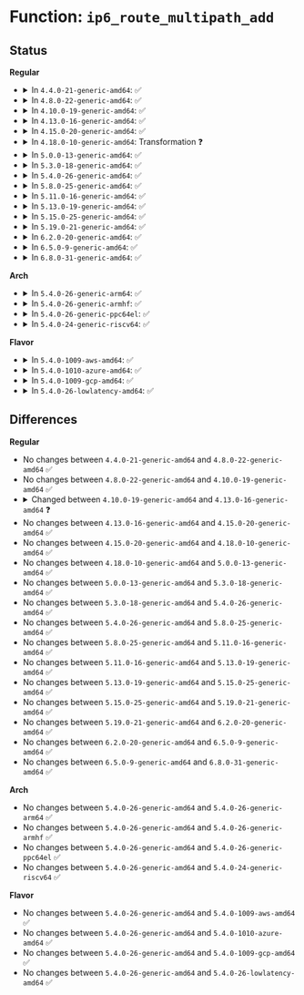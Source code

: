 # Function: <code>ip6_route_multipath_add</code>

## Status
<b>Regular</b>
<ul>
<li>
<details>
<summary>In <code>4.4.0-21-generic-amd64</code>: ✅</summary>

```c
int ip6_route_multipath_add(struct fib6_config * cfg)
```

```json
{
  "name": "ip6_route_multipath_add",
  "collision_type": "Unique Static",
  "inline_type": "No",
  "funcs": [
    {
      "addr": 18446744071587063472,
      "name": "ip6_route_multipath_add",
      "external": false,
      "loc": "net/ipv6/route.c:2857",
      "file": "net/ipv6/route.c",
      "inline": "seen, unknown",
      "caller_inline": [],
      "caller_func": [
        "net/ipv6/route.c:inet6_rtm_newroute"
      ]
    }
  ],
  "symbols": [
    {
      "addr": 18446744071587063472,
      "name": "ip6_route_multipath_add",
      "section": ".text",
      "bind": "STB_LOCAL",
      "size": 1382
    }
  ]
}
```
</details>
</li>
<li>
<details>
<summary>In <code>4.8.0-22-generic-amd64</code>: ✅</summary>

```c
int ip6_route_multipath_add(struct fib6_config * cfg)
```

```json
{
  "name": "ip6_route_multipath_add",
  "collision_type": "Unique Static",
  "inline_type": "No",
  "funcs": [
    {
      "addr": 18446744071587515664,
      "name": "ip6_route_multipath_add",
      "external": false,
      "loc": "net/ipv6/route.c:2921",
      "file": "net/ipv6/route.c",
      "inline": "seen, unknown",
      "caller_inline": [],
      "caller_func": [
        "net/ipv6/route.c:inet6_rtm_newroute"
      ]
    }
  ],
  "symbols": [
    {
      "addr": 18446744071587515664,
      "name": "ip6_route_multipath_add",
      "section": ".text",
      "bind": "STB_LOCAL",
      "size": 1425
    }
  ]
}
```
</details>
</li>
<li>
<details>
<summary>In <code>4.10.0-19-generic-amd64</code>: ✅</summary>

```c
int ip6_route_multipath_add(struct fib6_config * cfg)
```

```json
{
  "name": "ip6_route_multipath_add",
  "collision_type": "Unique Static",
  "inline_type": "No",
  "funcs": [
    {
      "addr": 18446744071587719808,
      "name": "ip6_route_multipath_add",
      "external": false,
      "loc": "net/ipv6/route.c:2990",
      "file": "net/ipv6/route.c",
      "inline": "seen, unknown",
      "caller_inline": [],
      "caller_func": [
        "net/ipv6/route.c:inet6_rtm_newroute"
      ]
    }
  ],
  "symbols": [
    {
      "addr": 18446744071587719808,
      "name": "ip6_route_multipath_add",
      "section": ".text",
      "bind": "STB_LOCAL",
      "size": 1425
    }
  ]
}
```
</details>
</li>
<li>
<details>
<summary>In <code>4.13.0-16-generic-amd64</code>: ✅</summary>

```c
int ip6_route_multipath_add(struct fib6_config * cfg, struct netlink_ext_ack * extack)
```

```json
{
  "name": "ip6_route_multipath_add",
  "collision_type": "Unique Static",
  "inline_type": "No",
  "funcs": [
    {
      "addr": 18446744071587881776,
      "name": "ip6_route_multipath_add",
      "external": false,
      "loc": "net/ipv6/route.c:3093",
      "file": "net/ipv6/route.c",
      "inline": "seen, unknown",
      "caller_inline": [],
      "caller_func": [
        "net/ipv6/route.c:inet6_rtm_newroute"
      ]
    }
  ],
  "symbols": [
    {
      "addr": 18446744071587881776,
      "name": "ip6_route_multipath_add",
      "section": ".text",
      "bind": "STB_LOCAL",
      "size": 1718
    }
  ]
}
```
</details>
</li>
<li>
<details>
<summary>In <code>4.15.0-20-generic-amd64</code>: ✅</summary>

```c
int ip6_route_multipath_add(struct fib6_config * cfg, struct netlink_ext_ack * extack)
```

```json
{
  "name": "ip6_route_multipath_add",
  "collision_type": "Unique Static",
  "inline_type": "No",
  "funcs": [
    {
      "addr": 18446744071588415760,
      "name": "ip6_route_multipath_add",
      "external": false,
      "loc": "net/ipv6/route.c:3780",
      "file": "net/ipv6/route.c",
      "inline": "seen, unknown",
      "caller_inline": [],
      "caller_func": [
        "net/ipv6/route.c:inet6_rtm_newroute"
      ]
    }
  ],
  "symbols": [
    {
      "addr": 18446744071588415760,
      "name": "ip6_route_multipath_add",
      "section": ".text",
      "bind": "STB_LOCAL",
      "size": 1665
    }
  ]
}
```
</details>
</li>
<li>
<details>
<summary>In <code>4.18.0-10-generic-amd64</code>: Transformation ❓</summary>

```c
int ip6_route_multipath_add(struct fib6_config * cfg, struct netlink_ext_ack * extack)
```

```json
{
  "name": "ip6_route_multipath_add",
  "collision_type": "Unique Static",
  "inline_type": "No",
  "funcs": [
    {
      "addr": 0,
      "name": "ip6_route_multipath_add",
      "external": false,
      "loc": "net/ipv6/route.c:4349",
      "file": "net/ipv6/route.c",
      "inline": "seen, unknown",
      "caller_inline": [],
      "caller_func": [
        "net/ipv6/route.c:inet6_rtm_newroute"
      ]
    }
  ],
  "symbols": [
    {
      "addr": 18446744071588777040,
      "name": "ip6_route_multipath_add",
      "section": ".text",
      "bind": "STB_LOCAL",
      "size": 1789
    },
    {
      "addr": 18446744071588779332,
      "name": "ip6_route_multipath_add.cold.93",
      "section": ".text",
      "bind": "STB_LOCAL",
      "size": 48
    }
  ]
}
```
</details>
</li>
<li>
<details>
<summary>In <code>5.0.0-13-generic-amd64</code>: ✅</summary>

```c
int ip6_route_multipath_add(struct fib6_config * cfg, struct netlink_ext_ack * extack)
```

```json
{
  "name": "ip6_route_multipath_add",
  "collision_type": "Unique Static",
  "inline_type": "No",
  "funcs": [
    {
      "addr": 18446744071588997328,
      "name": "ip6_route_multipath_add",
      "external": false,
      "loc": "net/ipv6/route.c:4321",
      "file": "net/ipv6/route.c",
      "inline": "seen, unknown",
      "caller_inline": [],
      "caller_func": [
        "net/ipv6/route.c:inet6_rtm_newroute"
      ]
    }
  ],
  "symbols": [
    {
      "addr": 18446744071588997328,
      "name": "ip6_route_multipath_add",
      "section": ".text",
      "bind": "STB_LOCAL",
      "size": 1601
    }
  ]
}
```
</details>
</li>
<li>
<details>
<summary>In <code>5.3.0-18-generic-amd64</code>: ✅</summary>

```c
int ip6_route_multipath_add(struct fib6_config * cfg, struct netlink_ext_ack * extack)
```

```json
{
  "name": "ip6_route_multipath_add",
  "collision_type": "Unique Static",
  "inline_type": "No",
  "funcs": [
    {
      "addr": 18446744071589447808,
      "name": "ip6_route_multipath_add",
      "external": false,
      "loc": "net/ipv6/route.c:5018",
      "file": "net/ipv6/route.c",
      "inline": "seen, unknown",
      "caller_inline": [],
      "caller_func": [
        "net/ipv6/route.c:inet6_rtm_newroute"
      ]
    }
  ],
  "symbols": [
    {
      "addr": 18446744071589447808,
      "name": "ip6_route_multipath_add",
      "section": ".text",
      "bind": "STB_LOCAL",
      "size": 1721
    }
  ]
}
```
</details>
</li>
<li>
<details>
<summary>In <code>5.4.0-26-generic-amd64</code>: ✅</summary>

```c
int ip6_route_multipath_add(struct fib6_config * cfg, struct netlink_ext_ack * extack)
```

```json
{
  "name": "ip6_route_multipath_add",
  "collision_type": "Unique Static",
  "inline_type": "No",
  "funcs": [
    {
      "addr": 18446744071589672192,
      "name": "ip6_route_multipath_add",
      "external": false,
      "loc": "net/ipv6/route.c:5031",
      "file": "net/ipv6/route.c",
      "inline": "seen, unknown",
      "caller_inline": [],
      "caller_func": [
        "net/ipv6/route.c:inet6_rtm_newroute"
      ]
    }
  ],
  "symbols": [
    {
      "addr": 18446744071589672192,
      "name": "ip6_route_multipath_add",
      "section": ".text",
      "bind": "STB_LOCAL",
      "size": 1798
    }
  ]
}
```
</details>
</li>
<li>
<details>
<summary>In <code>5.8.0-25-generic-amd64</code>: ✅</summary>

```c
int ip6_route_multipath_add(struct fib6_config * cfg, struct netlink_ext_ack * extack)
```

```json
{
  "name": "ip6_route_multipath_add",
  "collision_type": "Unique Static",
  "inline_type": "No",
  "funcs": [
    {
      "addr": 18446744071590685264,
      "name": "ip6_route_multipath_add",
      "external": false,
      "loc": "net/ipv6/route.c:5098",
      "file": "net/ipv6/route.c",
      "inline": "seen, unknown",
      "caller_inline": [],
      "caller_func": [
        "net/ipv6/route.c:inet6_rtm_newroute"
      ]
    }
  ],
  "symbols": [
    {
      "addr": 18446744071590685264,
      "name": "ip6_route_multipath_add",
      "section": ".text",
      "bind": "STB_LOCAL",
      "size": 2115
    }
  ]
}
```
</details>
</li>
<li>
<details>
<summary>In <code>5.11.0-16-generic-amd64</code>: ✅</summary>

```c
int ip6_route_multipath_add(struct fib6_config * cfg, struct netlink_ext_ack * extack)
```

```json
{
  "name": "ip6_route_multipath_add",
  "collision_type": "Unique Static",
  "inline_type": "No",
  "funcs": [
    {
      "addr": 18446744071590745824,
      "name": "ip6_route_multipath_add",
      "external": false,
      "loc": "net/ipv6/route.c:5082",
      "file": "net/ipv6/route.c",
      "inline": "seen, unknown",
      "caller_inline": [],
      "caller_func": [
        "net/ipv6/route.c:inet6_rtm_newroute"
      ]
    }
  ],
  "symbols": [
    {
      "addr": 18446744071590745824,
      "name": "ip6_route_multipath_add",
      "section": ".text",
      "bind": "STB_LOCAL",
      "size": 2130
    }
  ]
}
```
</details>
</li>
<li>
<details>
<summary>In <code>5.13.0-19-generic-amd64</code>: ✅</summary>

```c
int ip6_route_multipath_add(struct fib6_config * cfg, struct netlink_ext_ack * extack)
```

```json
{
  "name": "ip6_route_multipath_add",
  "collision_type": "Unique Static",
  "inline_type": "No",
  "funcs": [
    {
      "addr": 18446744071590672288,
      "name": "ip6_route_multipath_add",
      "external": false,
      "loc": "net/ipv6/route.c:5097",
      "file": "net/ipv6/route.c",
      "inline": "seen, unknown",
      "caller_inline": [],
      "caller_func": [
        "net/ipv6/route.c:inet6_rtm_newroute"
      ]
    }
  ],
  "symbols": [
    {
      "addr": 18446744071590672288,
      "name": "ip6_route_multipath_add",
      "section": ".text",
      "bind": "STB_LOCAL",
      "size": 2431
    }
  ]
}
```
</details>
</li>
<li>
<details>
<summary>In <code>5.15.0-25-generic-amd64</code>: ✅</summary>

```c
int ip6_route_multipath_add(struct fib6_config * cfg, struct netlink_ext_ack * extack)
```

```json
{
  "name": "ip6_route_multipath_add",
  "collision_type": "Unique Static",
  "inline_type": "No",
  "funcs": [
    {
      "addr": 18446744071591488032,
      "name": "ip6_route_multipath_add",
      "external": false,
      "loc": "net/ipv6/route.c:5240",
      "file": "net/ipv6/route.c",
      "inline": "seen, unknown",
      "caller_inline": [],
      "caller_func": [
        "net/ipv6/route.c:inet6_rtm_newroute"
      ]
    }
  ],
  "symbols": [
    {
      "addr": 18446744071591488032,
      "name": "ip6_route_multipath_add",
      "section": ".text",
      "bind": "STB_LOCAL",
      "size": 2512
    }
  ]
}
```
</details>
</li>
<li>
<details>
<summary>In <code>5.19.0-21-generic-amd64</code>: ✅</summary>

```c
int ip6_route_multipath_add(struct fib6_config * cfg, struct netlink_ext_ack * extack)
```

```json
{
  "name": "ip6_route_multipath_add",
  "collision_type": "Unique Static",
  "inline_type": "No",
  "funcs": [
    {
      "addr": 18446744071593172064,
      "name": "ip6_route_multipath_add",
      "external": false,
      "loc": "net/ipv6/route.c:5233",
      "file": "net/ipv6/route.c",
      "inline": "seen, unknown",
      "caller_inline": [],
      "caller_func": [
        "net/ipv6/route.c:inet6_rtm_newroute"
      ]
    }
  ],
  "symbols": [
    {
      "addr": 18446744071593172064,
      "name": "ip6_route_multipath_add",
      "section": ".text",
      "bind": "STB_LOCAL",
      "size": 2235
    }
  ]
}
```
</details>
</li>
<li>
<details>
<summary>In <code>6.2.0-20-generic-amd64</code>: ✅</summary>

```c
int ip6_route_multipath_add(struct fib6_config * cfg, struct netlink_ext_ack * extack)
```

```json
{
  "name": "ip6_route_multipath_add",
  "collision_type": "Unique Static",
  "inline_type": "No",
  "funcs": [
    {
      "addr": 18446744071595070512,
      "name": "ip6_route_multipath_add",
      "external": false,
      "loc": "net/ipv6/route.c:5233",
      "file": "net/ipv6/route.c",
      "inline": "seen, unknown",
      "caller_inline": [],
      "caller_func": [
        "net/ipv6/route.c:inet6_rtm_newroute"
      ]
    }
  ],
  "symbols": [
    {
      "addr": 18446744071595070512,
      "name": "ip6_route_multipath_add",
      "section": ".text",
      "bind": "STB_LOCAL",
      "size": 2235
    }
  ]
}
```
</details>
</li>
<li>
<details>
<summary>In <code>6.5.0-9-generic-amd64</code>: ✅</summary>

```c
int ip6_route_multipath_add(struct fib6_config * cfg, struct netlink_ext_ack * extack)
```

```json
{
  "name": "ip6_route_multipath_add",
  "collision_type": "Unique Static",
  "inline_type": "No",
  "funcs": [
    {
      "addr": 18446744071595464256,
      "name": "ip6_route_multipath_add",
      "external": false,
      "loc": "net/ipv6/route.c:5231",
      "file": "net/ipv6/route.c",
      "inline": "seen, unknown",
      "caller_inline": [],
      "caller_func": [
        "net/ipv6/route.c:inet6_rtm_newroute"
      ]
    }
  ],
  "symbols": [
    {
      "addr": 18446744071595464256,
      "name": "ip6_route_multipath_add",
      "section": ".text",
      "bind": "STB_LOCAL",
      "size": 2235
    }
  ]
}
```
</details>
</li>
<li>
<details>
<summary>In <code>6.8.0-31-generic-amd64</code>: ✅</summary>

```c
int ip6_route_multipath_add(struct fib6_config * cfg, struct netlink_ext_ack * extack)
```

```json
{
  "name": "ip6_route_multipath_add",
  "collision_type": "Unique Static",
  "inline_type": "No",
  "funcs": [
    {
      "addr": 18446744071596306384,
      "name": "ip6_route_multipath_add",
      "external": false,
      "loc": "net/ipv6/route.c:5231",
      "file": "net/ipv6/route.c",
      "inline": "seen, unknown",
      "caller_inline": [],
      "caller_func": [
        "net/ipv6/route.c:inet6_rtm_newroute"
      ]
    }
  ],
  "symbols": [
    {
      "addr": 18446744071596306384,
      "name": "ip6_route_multipath_add",
      "section": ".text",
      "bind": "STB_LOCAL",
      "size": 2354
    }
  ]
}
```
</details>
</li>
</ul>
<b>Arch</b>
<ul>
<li>
<details>
<summary>In <code>5.4.0-26-generic-arm64</code>: ✅</summary>

```c
int ip6_route_multipath_add(struct fib6_config * cfg, struct netlink_ext_ack * extack)
```

```json
{
  "name": "ip6_route_multipath_add",
  "collision_type": "Unique Static",
  "inline_type": "No",
  "funcs": [
    {
      "addr": 18446603336503359208,
      "name": "ip6_route_multipath_add",
      "external": false,
      "loc": "net/ipv6/route.c:5031",
      "file": "net/ipv6/route.c",
      "inline": "seen, unknown",
      "caller_inline": [],
      "caller_func": [
        "net/ipv6/route.c:inet6_rtm_newroute"
      ]
    }
  ],
  "symbols": [
    {
      "addr": 18446603336503359208,
      "name": "ip6_route_multipath_add",
      "section": ".text",
      "bind": "STB_LOCAL",
      "size": 1548
    }
  ]
}
```
</details>
</li>
<li>
<details>
<summary>In <code>5.4.0-26-generic-armhf</code>: ✅</summary>

```c
int ip6_route_multipath_add(struct fib6_config * cfg, struct netlink_ext_ack * extack)
```

```json
{
  "name": "ip6_route_multipath_add",
  "collision_type": "Unique Static",
  "inline_type": "No",
  "funcs": [
    {
      "addr": 3236024924,
      "name": "ip6_route_multipath_add",
      "external": false,
      "loc": "net/ipv6/route.c:5031",
      "file": "net/ipv6/route.c",
      "inline": "seen, unknown",
      "caller_inline": [],
      "caller_func": [
        "net/ipv6/route.c:inet6_rtm_newroute"
      ]
    }
  ],
  "symbols": [
    {
      "addr": 3236024924,
      "name": "ip6_route_multipath_add",
      "section": ".text",
      "bind": "STB_LOCAL",
      "size": 1668
    }
  ]
}
```
</details>
</li>
<li>
<details>
<summary>In <code>5.4.0-26-generic-ppc64el</code>: ✅</summary>

```c
int ip6_route_multipath_add(struct fib6_config * cfg, struct netlink_ext_ack * extack)
```

```json
{
  "name": "ip6_route_multipath_add",
  "collision_type": "Unique Static",
  "inline_type": "No",
  "funcs": [
    {
      "addr": 13835058055297126688,
      "name": "ip6_route_multipath_add",
      "external": false,
      "loc": "net/ipv6/route.c:5031",
      "file": "net/ipv6/route.c",
      "inline": "seen, unknown",
      "caller_inline": [],
      "caller_func": [
        "net/ipv6/route.c:inet6_rtm_newroute"
      ]
    }
  ],
  "symbols": [
    {
      "addr": 13835058055297126688,
      "name": "ip6_route_multipath_add",
      "section": ".text",
      "bind": "STB_LOCAL",
      "size": 2056
    }
  ]
}
```
</details>
</li>
<li>
<details>
<summary>In <code>5.4.0-24-generic-riscv64</code>: ✅</summary>

```c
int ip6_route_multipath_add(struct fib6_config * cfg, struct netlink_ext_ack * extack)
```

```json
{
  "name": "ip6_route_multipath_add",
  "collision_type": "Unique Static",
  "inline_type": "No",
  "funcs": [
    {
      "addr": 18446743936279365422,
      "name": "ip6_route_multipath_add",
      "external": false,
      "loc": "net/ipv6/route.c:5031",
      "file": "net/ipv6/route.c",
      "inline": "seen, unknown",
      "caller_inline": [],
      "caller_func": [
        "net/ipv6/route.c:inet6_rtm_newroute"
      ]
    }
  ],
  "symbols": [
    {
      "addr": 18446743936279365422,
      "name": "ip6_route_multipath_add",
      "section": ".text",
      "bind": "STB_LOCAL",
      "size": 1442
    }
  ]
}
```
</details>
</li>
</ul>
<b>Flavor</b>
<ul>
<li>
<details>
<summary>In <code>5.4.0-1009-aws-amd64</code>: ✅</summary>

```c
int ip6_route_multipath_add(struct fib6_config * cfg, struct netlink_ext_ack * extack)
```

```json
{
  "name": "ip6_route_multipath_add",
  "collision_type": "Unique Static",
  "inline_type": "No",
  "funcs": [
    {
      "addr": 18446744071589276560,
      "name": "ip6_route_multipath_add",
      "external": false,
      "loc": "net/ipv6/route.c:5031",
      "file": "net/ipv6/route.c",
      "inline": "seen, unknown",
      "caller_inline": [],
      "caller_func": [
        "net/ipv6/route.c:inet6_rtm_newroute"
      ]
    }
  ],
  "symbols": [
    {
      "addr": 18446744071589276560,
      "name": "ip6_route_multipath_add",
      "section": ".text",
      "bind": "STB_LOCAL",
      "size": 1798
    }
  ]
}
```
</details>
</li>
<li>
<details>
<summary>In <code>5.4.0-1010-azure-amd64</code>: ✅</summary>

```c
int ip6_route_multipath_add(struct fib6_config * cfg, struct netlink_ext_ack * extack)
```

```json
{
  "name": "ip6_route_multipath_add",
  "collision_type": "Unique Static",
  "inline_type": "No",
  "funcs": [
    {
      "addr": 18446744071589001552,
      "name": "ip6_route_multipath_add",
      "external": false,
      "loc": "net/ipv6/route.c:5031",
      "file": "net/ipv6/route.c",
      "inline": "seen, unknown",
      "caller_inline": [],
      "caller_func": [
        "net/ipv6/route.c:inet6_rtm_newroute"
      ]
    }
  ],
  "symbols": [
    {
      "addr": 18446744071589001552,
      "name": "ip6_route_multipath_add",
      "section": ".text",
      "bind": "STB_LOCAL",
      "size": 1798
    }
  ]
}
```
</details>
</li>
<li>
<details>
<summary>In <code>5.4.0-1009-gcp-amd64</code>: ✅</summary>

```c
int ip6_route_multipath_add(struct fib6_config * cfg, struct netlink_ext_ack * extack)
```

```json
{
  "name": "ip6_route_multipath_add",
  "collision_type": "Unique Static",
  "inline_type": "No",
  "funcs": [
    {
      "addr": 18446744071589713424,
      "name": "ip6_route_multipath_add",
      "external": false,
      "loc": "net/ipv6/route.c:5031",
      "file": "net/ipv6/route.c",
      "inline": "seen, unknown",
      "caller_inline": [],
      "caller_func": [
        "net/ipv6/route.c:inet6_rtm_newroute"
      ]
    }
  ],
  "symbols": [
    {
      "addr": 18446744071589713424,
      "name": "ip6_route_multipath_add",
      "section": ".text",
      "bind": "STB_LOCAL",
      "size": 1798
    }
  ]
}
```
</details>
</li>
<li>
<details>
<summary>In <code>5.4.0-26-lowlatency-amd64</code>: ✅</summary>

```c
int ip6_route_multipath_add(struct fib6_config * cfg, struct netlink_ext_ack * extack)
```

```json
{
  "name": "ip6_route_multipath_add",
  "collision_type": "Unique Static",
  "inline_type": "No",
  "funcs": [
    {
      "addr": 18446744071589763616,
      "name": "ip6_route_multipath_add",
      "external": false,
      "loc": "net/ipv6/route.c:5031",
      "file": "net/ipv6/route.c",
      "inline": "seen, unknown",
      "caller_inline": [],
      "caller_func": [
        "net/ipv6/route.c:inet6_rtm_newroute"
      ]
    }
  ],
  "symbols": [
    {
      "addr": 18446744071589763616,
      "name": "ip6_route_multipath_add",
      "section": ".text",
      "bind": "STB_LOCAL",
      "size": 1798
    }
  ]
}
```
</details>
</li>
</ul>

## Differences
<b>Regular</b>
<ul>
<li>
No changes between <code>4.4.0-21-generic-amd64</code> and <code>4.8.0-22-generic-amd64</code> ✅
</li>
<li>
No changes between <code>4.8.0-22-generic-amd64</code> and <code>4.10.0-19-generic-amd64</code> ✅
</li>
<li>
<details>
<summary>Changed between <code>4.10.0-19-generic-amd64</code> and <code>4.13.0-16-generic-amd64</code> ❓</summary>
<ul>
<li>
<b>Param added. </b>
<code>struct netlink_ext_ack * extack</code>
</li>
</ul>
</details>
</li>
<li>
No changes between <code>4.13.0-16-generic-amd64</code> and <code>4.15.0-20-generic-amd64</code> ✅
</li>
<li>
No changes between <code>4.15.0-20-generic-amd64</code> and <code>4.18.0-10-generic-amd64</code> ✅
</li>
<li>
No changes between <code>4.18.0-10-generic-amd64</code> and <code>5.0.0-13-generic-amd64</code> ✅
</li>
<li>
No changes between <code>5.0.0-13-generic-amd64</code> and <code>5.3.0-18-generic-amd64</code> ✅
</li>
<li>
No changes between <code>5.3.0-18-generic-amd64</code> and <code>5.4.0-26-generic-amd64</code> ✅
</li>
<li>
No changes between <code>5.4.0-26-generic-amd64</code> and <code>5.8.0-25-generic-amd64</code> ✅
</li>
<li>
No changes between <code>5.8.0-25-generic-amd64</code> and <code>5.11.0-16-generic-amd64</code> ✅
</li>
<li>
No changes between <code>5.11.0-16-generic-amd64</code> and <code>5.13.0-19-generic-amd64</code> ✅
</li>
<li>
No changes between <code>5.13.0-19-generic-amd64</code> and <code>5.15.0-25-generic-amd64</code> ✅
</li>
<li>
No changes between <code>5.15.0-25-generic-amd64</code> and <code>5.19.0-21-generic-amd64</code> ✅
</li>
<li>
No changes between <code>5.19.0-21-generic-amd64</code> and <code>6.2.0-20-generic-amd64</code> ✅
</li>
<li>
No changes between <code>6.2.0-20-generic-amd64</code> and <code>6.5.0-9-generic-amd64</code> ✅
</li>
<li>
No changes between <code>6.5.0-9-generic-amd64</code> and <code>6.8.0-31-generic-amd64</code> ✅
</li>
</ul>
<b>Arch</b>
<ul>
<li>
No changes between <code>5.4.0-26-generic-amd64</code> and <code>5.4.0-26-generic-arm64</code> ✅
</li>
<li>
No changes between <code>5.4.0-26-generic-amd64</code> and <code>5.4.0-26-generic-armhf</code> ✅
</li>
<li>
No changes between <code>5.4.0-26-generic-amd64</code> and <code>5.4.0-26-generic-ppc64el</code> ✅
</li>
<li>
No changes between <code>5.4.0-26-generic-amd64</code> and <code>5.4.0-24-generic-riscv64</code> ✅
</li>
</ul>
<b>Flavor</b>
<ul>
<li>
No changes between <code>5.4.0-26-generic-amd64</code> and <code>5.4.0-1009-aws-amd64</code> ✅
</li>
<li>
No changes between <code>5.4.0-26-generic-amd64</code> and <code>5.4.0-1010-azure-amd64</code> ✅
</li>
<li>
No changes between <code>5.4.0-26-generic-amd64</code> and <code>5.4.0-1009-gcp-amd64</code> ✅
</li>
<li>
No changes between <code>5.4.0-26-generic-amd64</code> and <code>5.4.0-26-lowlatency-amd64</code> ✅
</li>
</ul>
